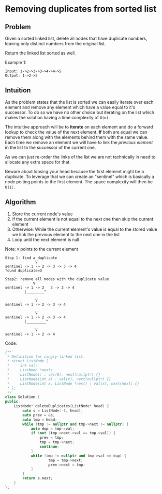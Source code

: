 # Removing duplicates from sorted list

## Problem

Given a sorted linked list, delete all nodes that have duplicate numbers, leaving only distinct numbers from the original list.

Return the linked list sorted as well.

Example 1:

```
Input: 1->2->3->3->4->4->5
Output: 1->2->5
```

## Intuition

As the problem states that the list is sorted we can easily iterate over each
element and remove any element which have a value equal to it's successor.
To do so we have no other choice but iterating on the list which makes the
solution having a time complexity of `O(n)`.

The intuitive approach will be to **iterate** on each element and do a forward
lookup to check the value of the next element. **If** both are equal we can
remove them along with the elements behind them with the same value.
Each time we remove an element we will have to link the *previous element* in
the list to the successor of the current one.

As we can just re-order the links of the list we are not technically in need to
allocate any extra space for that.

Beware about loosing your head because the first element might be a duplicate.
To leverage that we can create an "sentinel" which is basically a node poiting
points to the first element.
The space complexity will then be `O(1)`.

## Algorithm

1. Store the current node's value
2. If the current element is not equal to the next one then skip the
current element
3. Otherwise: While the current element's value is equal to the stored value
we link the previous element to the next one in the list
4. Loop until the next element is null

Note: `V` points to the current element
```
Step 1: find a duplicate
		      V
sentinel -> 1 -> 2 -> 3 -> 3 -> 4
found duplicate=3

Step2: remove all nodes with the duplicate value
		     V
sentinel -> 1 -> 2   3 -> 3 -> 4
		 |________^

		      V
sentinel -> 1 -> 2 -> 3 -> 4

		      V
sentinel -> 1 -> 2 -> 3 -> 4
		 |_________^

		      V
sentinel -> 1 -> 2 -> 4
```

Code:

```cpp
/**
 * Definition for singly-linked list.
 * struct ListNode {
 *     int val;
 *     ListNode *next;
 *     ListNode() : val(0), next(nullptr) {}
 *     ListNode(int x) : val(x), next(nullptr) {}
 *     ListNode(int x, ListNode *next) : val(x), next(next) {}
 * };
 */
class Solution {
public:
    ListNode* deleteDuplicates(ListNode* head) {
        auto s = ListNode(-1, head);
        auto prev = &s;
        auto tmp = head;
        while (tmp != nullptr and tmp->next != nullptr) {
            auto dup = tmp->val;
            if (not (tmp->next->val == tmp->val)) {
                prev = tmp;
                tmp = tmp->next;
                continue;
            }
            while (tmp != nullptr and tmp->val == dup) {
                    tmp = tmp->next;
                    prev->next = tmp;
            }
        }
        return s.next;
    }
};
```
